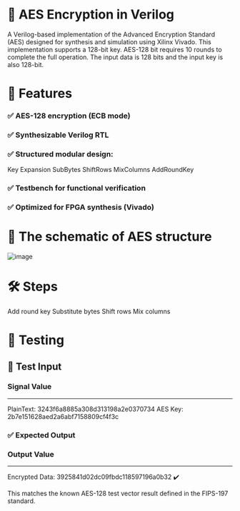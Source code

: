# 🔐 AES Encryption in Verilog
A Verilog-based implementation of the Advanced Encryption Standard (AES) designed for synthesis and simulation using Xilinx Vivado. This implementation supports a 128-bit key. AES-128 bit requires 10 rounds to complete the full operation. The input data is 128 bits and the input key is also 128-bit.

# 🚀 Features
### ✅ AES-128 encryption (ECB mode)
### ✅ Synthesizable Verilog RTL
### ✅ Structured modular design:
Key Expansion
SubBytes
ShiftRows
MixColumns
AddRoundKey
### ✅ Testbench for functional verification
### ✅ Optimized for FPGA synthesis (Vivado)

# 📁 The schematic of AES structure
![image](https://github.com/user-attachments/assets/e319a2a7-d239-4e44-94ac-0ef88f8fb584)

# 🛠️ Steps
Add round key
Substitute bytes
Shift rows
Mix columns

# 🧪 Testing
## 🧾 Test Input
### Signal Value   
______________________________________________________________________________________
PlainText:  3243f6a8885a308d313198a2e0370734
AES Key:  2b7e151628aed2a6abf7158809cf4f3c

### ✅ Expected Output
### Output Value
______________________________________________________________________________________
Encrypted  Data:  3925841d02dc09fbdc118597196a0b32 ✔️

This matches the known AES-128 test vector result defined in the FIPS-197 standard.

